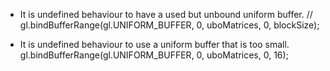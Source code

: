 
- It is undefined behaviour to have a used but unbound uniform buffer.
// gl.bindBufferRange(gl.UNIFORM_BUFFER, 0, uboMatrices, 0, blockSize);

- It is undefined behaviour to use a uniform buffer that is too small.
gl.bindBufferRange(gl.UNIFORM_BUFFER, 0, uboMatrices, 0, 16);

